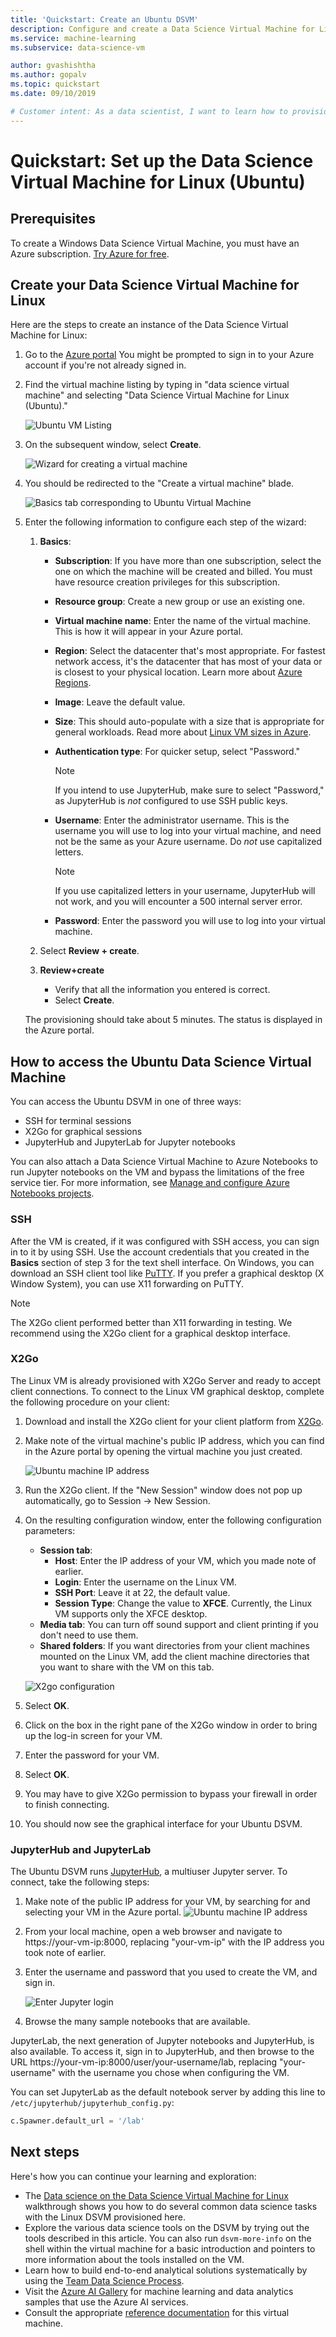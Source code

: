```yaml
---
title: 'Quickstart: Create an Ubuntu DSVM' 
description: Configure and create a Data Science Virtual Machine for Linux (Ubuntu) to do analytics and machine learning.
ms.service: machine-learning
ms.subservice: data-science-vm

author: gvashishtha
ms.author: gopalv
ms.topic: quickstart
ms.date: 09/10/2019

# Customer intent: As a data scientist, I want to learn how to provision the Linux DSVM so that I can move my existing workflow to the cloud.
---
```


# Quickstart: Set up the Data Science Virtual Machine for Linux (Ubuntu)

## Prerequisites

To create a Windows Data Science Virtual Machine, you must have an Azure subscription. [Try Azure for free](https://azure.com/free).

## Create your Data Science Virtual Machine for Linux

Here are the steps to create an instance of the Data Science Virtual Machine for Linux:

1. Go to the [Azure portal](https://portal.azure.com) You might be prompted to sign in to your Azure account if you're not already signed in.
1. Find the virtual machine listing by typing in "data science virtual machine" and selecting "Data Science Virtual Machine for Linux (Ubuntu)."
    
    ![Ubuntu VM Listing](./media/dsvm-ubuntu-intro/search-ubuntu.png)

1. On the subsequent window, select **Create**.

    ![Wizard for creating a virtual machine](./media/dsvm-ubuntu-intro/Create_Linux.png)

1. You should be redirected to the "Create a virtual machine" blade.
   
   ![Basics tab corresponding to Ubuntu Virtual Machine](./media/dsvm-ubuntu-intro/review-create-ubuntu.png)

1. Enter the following information to configure each step of the wizard:

    1. **Basics**:
    
       * **Subscription**: If you have more than one subscription, select the one on which the machine will be created and billed. You must have resource creation privileges for this subscription.
       * **Resource group**: Create a new group or use an existing one.
       * **Virtual machine name**: Enter the name of the virtual machine. This is how it will appear in your Azure portal.
       * **Region**: Select the datacenter that's most appropriate. For fastest network access, it's the datacenter that has most of your data or is closest to your physical location. Learn more about [Azure Regions](https://azure.microsoft.com/en-us/global-infrastructure/regions/).
       * **Image**: Leave the default value.
       * **Size**: This should auto-populate with a size that is appropriate for general workloads. Read more about [Linux VM sizes in Azure](../../virtual-machines/linux/sizes.md).
       * **Authentication type**: For quicker setup, select "Password." 
         
         > [!NOTE]
         > If you intend to use JupyterHub, make sure to select "Password," as JupyterHub is *not* configured to use SSH public keys.

       * **Username**: Enter the administrator username. This is the username you will use to log into your virtual machine, and need not be the same as your Azure username. Do *not* use capitalized letters.
         
         > [!NOTE]
         > If you use capitalized letters in your username, JupyterHub will not work, and you will encounter a 500 internal server error.

       * **Password**: Enter the password you will use to log into your virtual machine.    
    
   1. Select **Review + create**.
   1. **Review+create**
      * Verify that all the information you entered is correct. 
      * Select **Create**.
    
    The provisioning should take about 5 minutes. The status is displayed in the Azure portal.

## How to access the Ubuntu Data Science Virtual Machine

You can access the Ubuntu DSVM in one of three ways:

  * SSH for terminal sessions
  * X2Go for graphical sessions
  * JupyterHub and JupyterLab for Jupyter notebooks

You can also attach a Data Science Virtual Machine to Azure Notebooks to run Jupyter notebooks on the VM and bypass the limitations of the free service tier. For more information, see [Manage and configure Azure Notebooks projects](../../notebooks/configure-manage-azure-notebooks-projects.md#compute-tier).

### SSH

After the VM is created, if it was configured with SSH access, you can sign in to it by using SSH. Use the account credentials that you created in the **Basics** section of step 3 for the text shell interface. On Windows, you can download an SSH client tool like [PuTTY](https://www.putty.org). If you prefer a graphical desktop (X Window System), you can use X11 forwarding on PuTTY.

> [!NOTE]
> The X2Go client performed better than X11 forwarding in testing. We recommend using the X2Go client for a graphical desktop interface.

### X2Go

The Linux VM is already provisioned with X2Go Server and ready to accept client connections. To connect to the Linux VM graphical desktop, complete the following procedure on your client:

1. Download and install the X2Go client for your client platform from [X2Go](https://wiki.x2go.org/doku.php/doc:installation:x2goclient).
1. Make note of the virtual machine's public IP address, which you can find in the Azure portal by opening the virtual machine you just created.

   ![Ubuntu machine IP address](./media/dsvm-ubuntu-intro/ubuntu-ip-address.png)

1. Run the X2Go client. If the "New Session" window does not pop up automatically, go to Session -> New Session.

1. On the resulting configuration window, enter the following configuration parameters:
   * **Session tab**:
     * **Host**: Enter the IP address of your VM, which you made note of earlier.
     * **Login**: Enter the username on the Linux VM.
     * **SSH Port**: Leave it at 22, the default value.
     * **Session Type**: Change the value to **XFCE**. Currently, the Linux VM supports only the XFCE desktop.
   * **Media tab**: You can turn off sound support and client printing if you don't need to use them.
   * **Shared folders**: If you want directories from your client machines mounted on the Linux VM, add the client machine directories that you want to share with the VM on this tab.

   ![X2go configuration](./media/dsvm-ubuntu-intro/x2go-ubuntu.png)
1. Select **OK**.
1. Click on the box in the right pane of the X2Go window in order to bring up the log-in screen for your VM.
1. Enter the password for your VM.
1. Select **OK**.
1. You may have to give X2Go permission to bypass your firewall in order to finish connecting.
1. You should now see the graphical interface for your Ubuntu DSVM. 


### JupyterHub and JupyterLab

The Ubuntu DSVM runs [JupyterHub](https://github.com/jupyterhub/jupyterhub), a multiuser Jupyter server. To connect, take the following steps:

   1. Make note of the public IP address for your VM, by searching for and selecting your VM in the Azure portal.
      ![Ubuntu machine IP address](./media/dsvm-ubuntu-intro/ubuntu-ip-address.png)

   1. From your local machine, open a web browser and navigate to https:\//your-vm-ip:8000, replacing "your-vm-ip" with the IP address you took note of earlier.
   1. Enter the username and password that you used to create the VM, and sign in. 

      ![Enter Jupyter login](./media/dsvm-ubuntu-intro/jupyter-login.png)

   1. Browse the many sample notebooks that are available.

JupyterLab, the next generation of Jupyter notebooks and JupyterHub, is also available. To access it, sign in to JupyterHub, and then browse to the URL https:\//your-vm-ip:8000/user/your-username/lab, replacing "your-username" with the username you chose when configuring the VM.

You can set JupyterLab as the default notebook server by adding this line to `/etc/jupyterhub/jupyterhub_config.py`:

```python
c.Spawner.default_url = '/lab'
```

## Next steps

Here's how you can continue your learning and exploration:

* The [Data science on the Data Science Virtual Machine for Linux](linux-dsvm-walkthrough.md) walkthrough shows you how to do several common data science tasks with the Linux DSVM provisioned here. 
* Explore the various data science tools on the DSVM by trying out the tools described in this article. You can also run `dsvm-more-info` on the shell within the virtual machine for a basic introduction and pointers to more information about the tools installed on the VM.  
* Learn how to build end-to-end analytical solutions systematically by using the [Team Data Science Process](https://aka.ms/tdsp).
* Visit the [Azure AI Gallery](https://gallery.azure.ai/) for machine learning and data analytics samples that use the Azure AI services.
* Consult the appropriate [reference documentation](./reference-ubuntu-vm.md) for this virtual machine.

